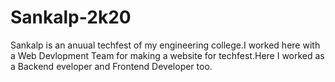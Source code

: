 # Sankalp-2k20
Sankalp is an anuual techfest of my engineering college.I worked here with a Web Devlopment Team for making a website for techfest.Here I worked as a Backend eveloper and Frontend Developer too.
